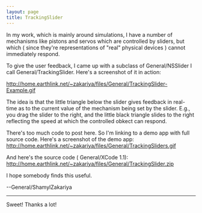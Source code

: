 ```yaml
---
layout: page
title: TrackingSlider
---
```


In my work, which is mainly around simulations, I have a number of mechanisms like pistons and servos which are controlled by sliders, but which ( since they're representations of "real" physical devices ) cannot immediately respond.

To give the user feedback, I came up with a subclass of General/NSSlider I call General/TrackingSlider. Here's a screenshot of it in action:

http://home.earthlink.net/~zakariya/files/General/TrackingSlider-Example.gif

The idea is that the little triangle below the slider gives feedback in real-time as to the current value of the mechanism being set by the slider. E.g., you drag the slider to the right, and the little black triangle slides to the right reflecting the speed at which the controlled obkect can respond.

There's too much code to post here. So I'm linking to a demo app with full source code. Here's a screenshot of the demo app:
http://home.earthlink.net/~zakariya/files/General/TrackingSliders.gif

And here's the source code ( General/XCode 1.1):
http://home.earthlink.net/~zakariya/files/General/TrackingSlider.zip

I hope somebody finds this useful.

--General/ShamylZakariya

----

Sweet!  Thanks a lot!
